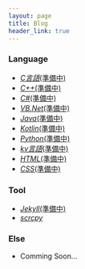 ```yaml
---
layout: page
title: Blog
header_link: true
---
```


### Language
- [*C言語*(準備中)]({{site.baseurl}}/not_yet/)
- [*C++*(準備中)]({{site.baseurl}}/not_yet/)
- [*C#*(準備中)]({{site.baseurl}}/not_yet/)
- [*VB.Net*(準備中)]({{site.baseurl}}/not_yet/)
- [*Java*(準備中)]({{site.baseurl}}/not_yet/)
- [*Kotlin*(準備中)]({{site.baseurl}}/not_yet/)
- [*Python*(準備中)]({{site.baseurl}}/not_yet/)
- [*kv言語*(準備中)]({{site.baseurl}}/not_yet/)
- [*HTML*(準備中)]({{site.baseurl}}/not_yet/)
- [*CSS*(準備中)]({{site.baseurl}}/not_yet/)

### Tool
- [*Jekyll*(準備中)]({{site.baseurl}}/not_yet/)
- [*scrcpy*](./tool/scrcpy/)

### Else
- Comming Soon...

<!-- This is the base Jekyll theme. You can find out more info about customizing your Jekyll theme, as well as basic Jekyll usage documentation at [jekyllrb.com](https://jekyllrb.com/)

You can find the source code for Minima at GitHub:
[jekyll][jekyll-organization] /
[minima](https://github.com/jekyll/minima)

You can find the source code for Jekyll at GitHub:
[jekyll][jekyll-organization] /
[jekyll](https://github.com/jekyll/jekyll)


[jekyll-organization]: https://github.com/jekyll -->
